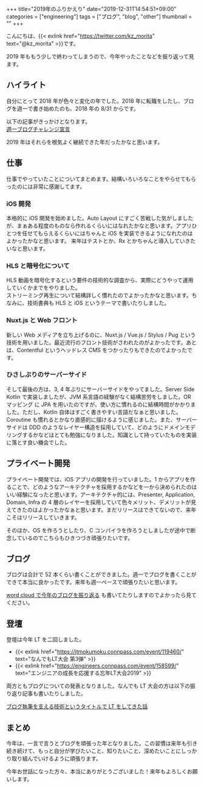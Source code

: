 +++
title="2019年のふりかえり"
date="2019-12-31T14:54:51+09:00"
categories = ["engineering"]
tags = ["ブログ", "blog", "other"]
thumbnail = ""
+++

こんにちは、{{< exlink href="https://twitter.com/kz_morita" text="@kz_morita" >}}です。

2019 年ももう少しで終わってしまうので、今年やったことなどを振り返って見ます。

## ハイライト

自分にとって 2018 年が色々と変化の年でした。2018 年に転職をしたし、ブログを週一で書き始めたのも、2018 年の 8/31 からです。

以下の記事がきっかけとなります。\
[週一ブログチャレンジ宣言](/posts/weekly_blog_challenge/)

2019 年はそれらを根気よく継続できた年だったかなと思います。

## 仕事

仕事でやっていたことについてまとめます。結構いろいろなことをやらせてもらったのには非常に感謝してます。

### iOS 開発

本格的に iOS 開発を始めました。Auto Layout にすごく苦戦した気がしましたが、まぁある程度のものなら作れるくらいにはなれたかなと思います。アプリひとつを任せてもらえるくらいにはちゃんと iOS を実装できるようになれたのはよかったかなと思います。
来年はテストとか、Rx とかちゃんと導入していきたいなと思います。

### HLS と暗号化について

HLS 動画を暗号化するという要件の技術的な調査から、実際にどうやって運用していくかまでをやりました。\
ストリーミング再生について結構詳しく慣れたのでよかったかなと思います。ちなみに、技術書典も HLS と iOS というテーマで書いたりしました。

### Nuxt.js と Web フロント

新しい Web メディアを立ち上げるのに、Nuxt.js / Vue.js / Stylus / Pug という技術を用いました。最近流行のフロント技術がさわれたのがよかったです。あとは、Contentful というヘッドレス CMS をつかったりもできたのでよかったです。

### ひさしぶりのサーバーサイド

そして最後の方は、3, 4 年ぶりにサーバーサイドをやってました。Server Side Kotlin で実装しましたが、JVM 系言語の経験がなく結構苦労をしました。OR マッピング に JPA を用いたのですが、使い方に慣れるのに結構時間がかかりました。ただし、Kotlin 自体はすごく書きやすい言語だなぁと思いました。 Coroutine も慣れるとかなり直感的に描けるように感じました。また、サーバーサイドは DDD のようなレイヤー構造を採用していて、どのようにドメインモデリングするかなどはとても勉強になりました。知識として持っていたものを実装に落とす良い機会でした。

## プライベート開発

プライベート開発では、iOS アプリの開発を行っていました。1 からアプリを作ることで、どのようなアーキテクチャを採用するかなどを一から決められたのはいい経験になったと思います。アーキテクチャ的には、Presenter, Application, Domain, Infra の 4 層のレイヤーを採用していて色々メリット、デメリットが見えてきたのはよかったかなぁと思います。まだリリースはできてないので、来年こそはリリースしていきます。

そのほか、OS を作ろうとしたり、C コンパイラを作ろうとしましたが途中で断念しているのでこちらもひきつづき頑張りたいです。

## ブログ

ブログは合計で 52 本くらい書くことができました。週一でブログを書くことができて本当に良かったです。来年も週一ペースで頑張りたいと思います。

[word cloud で今年のブログを振り返る](/posts/looking_back_on_2019th_blog_in_word_cloud/) も書いてたりしますのでよかったら見てください。

## 登壇

登壇は今年 LT を二回しました。

- {{< exlink href="https://itmokumoku.connpass.com/event/119460/" text="なんでもLT大会 第3弾" >}}
- {{< exlink href="https://engineers.connpass.com/event/158599/" text="エンジニアの成長を応援する忘年LT大会2019" >}}

両方ともブログについての発表となりました。なんでも LT 大会の方は以下の振り返り記事も書いたりしました。

[ブログ執筆を支える技術というタイトルで LT をしてきた話](/posts/lightning_talk_20190331/)

## まとめ

今年は、一言で言うとブログを頑張った年となりました。この習慣は来年も引き続き続けて、もっと自分が学びたいこと、知りたいこと、深めたいことにしっかり取り組んでいけるように頑張ります。

今年お世話になった方々、本当にありがとうございました！来年もよろしくお願いします。
